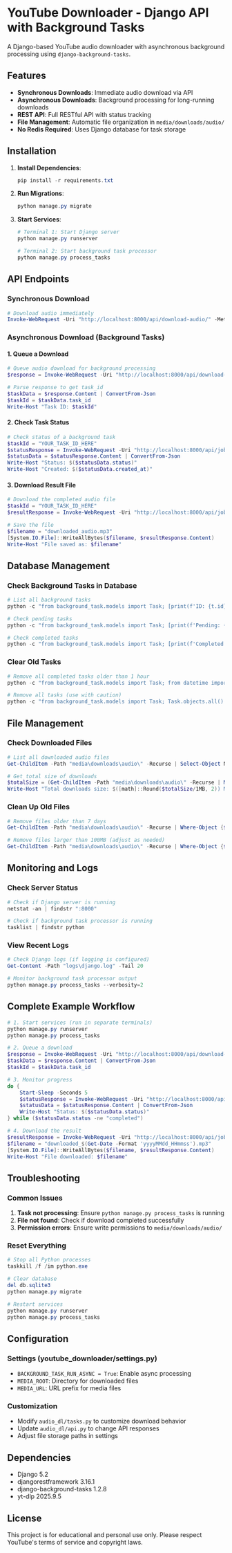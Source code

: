 # YouTube Downloader - Django API with Background Tasks

A Django-based YouTube audio downloader with asynchronous background processing using `django-background-tasks`.

## Features

- **Synchronous Downloads**: Immediate audio download via API
- **Asynchronous Downloads**: Background processing for long-running downloads
- **REST API**: Full RESTful API with status tracking
- **File Management**: Automatic file organization in `media/downloads/audio/`
- **No Redis Required**: Uses Django database for task storage

## Installation

1. **Install Dependencies**:
   ```powershell
   pip install -r requirements.txt
   ```

2. **Run Migrations**:
   ```powershell
   python manage.py migrate
   ```

3. **Start Services**:
   ```powershell
   # Terminal 1: Start Django server
   python manage.py runserver

   # Terminal 2: Start background task processor
   python manage.py process_tasks
   ```

## API Endpoints

### Synchronous Download
```powershell
# Download audio immediately
Invoke-WebRequest -Uri "http://localhost:8000/api/download-audio/" -Method POST -Headers @{"Content-Type"="application/json"} -Body '{"url": "https://www.youtube.com/watch?v=VIDEO_ID"}'
```

### Asynchronous Download (Background Tasks)

#### 1. Queue a Download
```powershell
# Queue audio download for background processing
$response = Invoke-WebRequest -Uri "http://localhost:8000/api/download-audio-async/" -Method POST -Headers @{"Content-Type"="application/json"} -Body '{"url": "https://www.youtube.com/watch?v=VIDEO_ID"}'

# Parse response to get task_id
$taskData = $response.Content | ConvertFrom-Json
$taskId = $taskData.task_id
Write-Host "Task ID: $taskId"
```

#### 2. Check Task Status
```powershell
# Check status of a background task
$taskId = "YOUR_TASK_ID_HERE"
$statusResponse = Invoke-WebRequest -Uri "http://localhost:8000/api/jobs/$taskId/" -Method GET
$statusData = $statusResponse.Content | ConvertFrom-Json
Write-Host "Status: $($statusData.status)"
Write-Host "Created: $($statusData.created_at)"
```

#### 3. Download Result File
```powershell
# Download the completed audio file
$taskId = "YOUR_TASK_ID_HERE"
$resultResponse = Invoke-WebRequest -Uri "http://localhost:8000/api/jobs/$taskId/result/" -Method GET

# Save the file
$filename = "downloaded_audio.mp3"
[System.IO.File]::WriteAllBytes($filename, $resultResponse.Content)
Write-Host "File saved as: $filename"
```

## Database Management

### Check Background Tasks in Database
```powershell
# List all background tasks
python -c "from background_task.models import Task; [print(f'ID: {t.id}, Name: {t.task_name}, Status: {t.locked_at}') for t in Task.objects.all()]"

# Check pending tasks
python -c "from background_task.models import Task; [print(f'Pending: {t.task_name}') for t in Task.objects.filter(locked_at__isnull=True)]"

# Check completed tasks
python -c "from background_task.models import Task; [print(f'Completed: {t.task_name}') for t in Task.objects.filter(locked_at__isnull=False)]"
```

### Clear Old Tasks
```powershell
# Remove all completed tasks older than 1 hour
python -c "from background_task.models import Task; from datetime import datetime, timedelta; Task.objects.filter(locked_at__isnull=False, locked_at__lt=datetime.now()-timedelta(hours=1)).delete()"

# Remove all tasks (use with caution)
python -c "from background_task.models import Task; Task.objects.all().delete()"
```

## File Management

### Check Downloaded Files
```powershell
# List all downloaded audio files
Get-ChildItem -Path "media\downloads\audio\" -Recurse | Select-Object Name, Length, LastWriteTime | Format-Table

# Get total size of downloads
$totalSize = (Get-ChildItem -Path "media\downloads\audio\" -Recurse | Measure-Object -Property Length -Sum).Sum
Write-Host "Total downloads size: $([math]::Round($totalSize/1MB, 2)) MB"
```

### Clean Up Old Files
```powershell
# Remove files older than 7 days
Get-ChildItem -Path "media\downloads\audio\" -Recurse | Where-Object {$_.LastWriteTime -lt (Get-Date).AddDays(-7)} | Remove-Item -Force

# Remove files larger than 100MB (adjust as needed)
Get-ChildItem -Path "media\downloads\audio\" -Recurse | Where-Object {$_.Length -gt 100MB} | Remove-Item -Force
```

## Monitoring and Logs

### Check Server Status
```powershell
# Check if Django server is running
netstat -an | findstr ":8000"

# Check if background task processor is running
tasklist | findstr python
```

### View Recent Logs
```powershell
# Check Django logs (if logging is configured)
Get-Content -Path "logs\django.log" -Tail 20

# Monitor background task processor output
python manage.py process_tasks --verbosity=2
```

## Complete Example Workflow

```powershell
# 1. Start services (run in separate terminals)
python manage.py runserver
python manage.py process_tasks

# 2. Queue a download
$response = Invoke-WebRequest -Uri "http://localhost:8000/api/download-audio-async/" -Method POST -Headers @{"Content-Type"="application/json"} -Body '{"url": "https://www.youtube.com/watch?v=dQw4w9WgXcQ"}'
$taskData = $response.Content | ConvertFrom-Json
$taskId = $taskData.task_id

# 3. Monitor progress
do {
    Start-Sleep -Seconds 5
    $statusResponse = Invoke-WebRequest -Uri "http://localhost:8000/api/jobs/$taskId/" -Method GET
    $statusData = $statusResponse.Content | ConvertFrom-Json
    Write-Host "Status: $($statusData.status)"
} while ($statusData.status -ne "completed")

# 4. Download the result
$resultResponse = Invoke-WebRequest -Uri "http://localhost:8000/api/jobs/$taskId/result/" -Method GET
$filename = "downloaded_$(Get-Date -Format 'yyyyMMdd_HHmmss').mp3"
[System.IO.File]::WriteAllBytes($filename, $resultResponse.Content)
Write-Host "File downloaded: $filename"
```

## Troubleshooting

### Common Issues

1. **Task not processing**: Ensure `python manage.py process_tasks` is running
2. **File not found**: Check if download completed successfully
3. **Permission errors**: Ensure write permissions to `media/downloads/audio/`

### Reset Everything
```powershell
# Stop all Python processes
taskkill /f /im python.exe

# Clear database
del db.sqlite3
python manage.py migrate

# Restart services
python manage.py runserver
python manage.py process_tasks
```

## Configuration

### Settings (youtube_downloader/settings.py)
- `BACKGROUND_TASK_RUN_ASYNC = True`: Enable async processing
- `MEDIA_ROOT`: Directory for downloaded files
- `MEDIA_URL`: URL prefix for media files

### Customization
- Modify `audio_dl/tasks.py` to customize download behavior
- Update `audio_dl/api.py` to change API responses
- Adjust file storage paths in settings

## Dependencies

- Django 5.2
- djangorestframework 3.16.1
- django-background-tasks 1.2.8
- yt-dlp 2025.9.5

## License

This project is for educational and personal use only. Please respect YouTube's terms of service and copyright laws.
